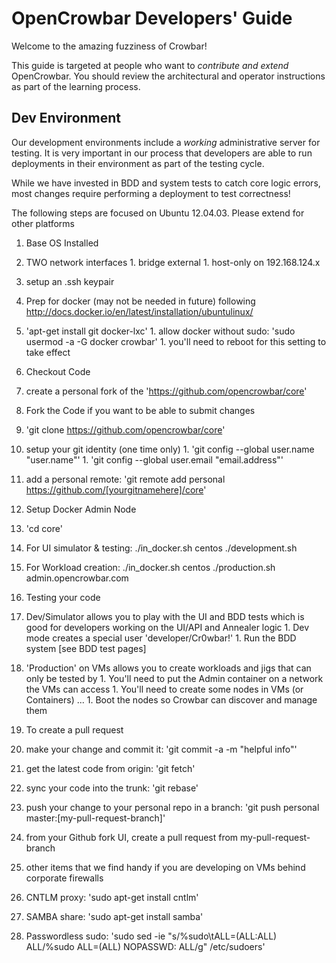 # OpenCrowbar Developers' Guide

Welcome to the amazing fuzziness of Crowbar!  

This guide is targeted at people who want to _contribute and extend_ OpenCrowbar.  You should review the architectural and operator instructions as part of the learning process.

## Dev Environment

Our development environments include a _working_ administrative server for testing.  It is very important in our process that developers are able to run deployments in their environment as part of the testing cycle.  

While we have invested in BDD and system tests to catch core logic errors, most changes require performing a deployment to test correctness!

The following steps are focused on Ubuntu 12.04.03.  Please extend for other platforms

1. Base OS Installed
  1. TWO network interfaces
    1. bridge external
    1. host-only on 192.168.124.x
  1. setup an .ssh keypair
  1. Prep for docker (may not be needed in future) following http://docs.docker.io/en/latest/installation/ubuntulinux/
  1. 'apt-get install git docker-lxc'
    1. allow docker without sudo: 'sudo usermod -a -G docker crowbar'
    1. you'll need to reboot for this setting to take effect
1. Checkout Code 
  1. create a personal fork of the 'https://github.com/opencrowbar/core'
1. Fork the Code if you want to be able to submit changes
  1. 'git clone https://github.com/opencrowbar/core'
  1. setup your git identity (one time only)
    1. 'git config --global user.name "user.name"'
    1. 'git config --global user.email "email.address"'
  1. add a personal remote: 'git remote add personal https://github.com/[yourgitnamehere]/core'
1. Setup Docker Admin Node
  1. 'cd core'
  1. For UI simulator & testing: ./in_docker.sh centos ./development.sh 
  1. For Workload creation: ./in_docker.sh centos ./production.sh admin.opencrowbar.com

1. Testing your code
  1. Dev/Simulator allows you to play with the UI and BDD tests which is good for developers working on the UI/API and Annealer logic
    1. Dev mode creates a special user 'developer/Cr0wbar!'
    1. Run the BDD system [see BDD test pages]
  1. 'Production' on VMs allows you to create workloads and jigs that can only be tested by 
    1. You'll need to put the Admin container on a network the VMs can access
    1. You'll need to create some nodes in VMs (or Containers) ...
    1. Boot the nodes so Crowbar can discover and manage them

1. To create a pull request
  1. make your change and commit it: 'git commit -a -m "helpful info"'
  1. get the latest code from origin: 'git fetch'
  1. sync your code into the trunk: 'git rebase'
  1. push your change to your personal repo in a branch: 'git push personal master:[my-pull-request-branch]'
  1. from your Github fork UI, create a pull request from my-pull-request-branch

1. other items that we find handy if you are developing on VMs behind corporate firewalls
  1. CNTLM proxy: 'sudo apt-get install cntlm'
  1. SAMBA share: 'sudo apt-get install samba'
  1. Passwordless sudo: 'sudo sed -ie "s/%sudo\tALL=(ALL:ALL) ALL/%sudo ALL=(ALL) NOPASSWD: ALL/g" /etc/sudoers'